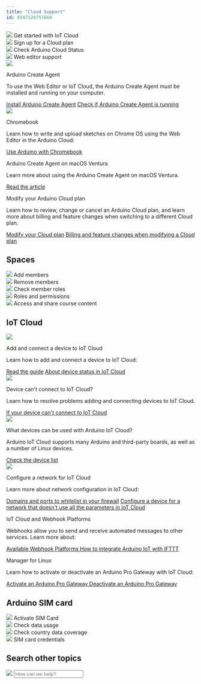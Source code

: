 ```yaml
---
title: "Cloud Support"
id: 9347128757660
---
```


<div class="actions-wrapper">
  <div class="actions-item">
    <img src="https://content.arduino.cc/assets/hc-cloud-iot.svg">
    <a id="keep" href="https://docs.arduino.cc/arduino-cloud/getting-started/iot-cloud-getting-started"></a>
    <span class="link-up-right">Get started with IoT Cloud</span>
  </div>
  <div class="actions-item">
    <a id="keep" href="https://support.arduino.cc/hc/en-us/articles/360016416280-Sign-up-for-an-Arduino-Cloud-plan"></a>
    <img src="https://content.arduino.cc/assets/hc-toolbox.svg">
    <span class="link-chevron-right">Sign up for a Cloud plan</span>
  </div>
  <div class="actions-item">
    <img src="https://content.arduino.cc/assets/hc-cloud.svg">
    <a id="keep" href="https://status.arduino.cc/"></a>
    <span class="link-up-right">Check Arduino Cloud Status</span>
  </div>
  <div class="actions-item">
    <img src="https://content.arduino.cc/assets/hc-web-editor.svg">
    <a id="keep" href="https://support.arduino.cc/hc/en-us/articles/9393241841308"></a>
    <span class="link-chevron-right">Web editor support</span>
  </div>
</div>
<div class="info-wrapper">
  <div class="info-item">
    <img src="https://content.arduino.cc/assets/hc-download.svg">
    <p class="info-title">Arduino Create Agent</p>
    <p>
      To use the Web Editor or IoT Cloud, the Arduino Create Agent must be
      installed and running on your computer.
    </p>
    <a class="link-chevron-right" href="https://support.arduino.cc/hc/en-us/articles/360014869820-Install-the-Arduino-Create-Agent">Install Arduino Create Agent</a>
    <a class="link-chevron-right" href="https://support.arduino.cc/hc/en-us/articles/4980687506844-Check-if-the-Arduino-Create-Agent-is-installed-and-running">Check if Arduino Create Agent is running</a>
  </div>
  <div class="info-item">
    <img src="https://content.arduino.cc/assets/hc-laptop.svg">
    <p class="info-title">Chromebook</p>
    <p>
      Learn how to write and upload sketches on Chrome OS using the Web Editor
      in the Arduino Cloud:
    </p>
    <a class="link-chevron-right" href="https://support.arduino.cc/hc/en-us/articles/360016495639-Use-Arduino-with-Chromebook">Use Arduino with Chromebook</a>
  </div>
  <div class="info-item">
    <p class="info-title ">Arduino Create Agent on macOS Ventura</p>
    <p>
      Learn more about using the Arduino Create Agent on macOS Ventura.
    </p>
    <a class="link-chevron-right" href="https://support.arduino.cc/hc/en-us/articles/6489572696220-About-Arduino-Create-Agent-on-macOS-Ventura">Read the article</a>
  </div>
  <div class="info-item  ">
    <p class="info-title ">Modify your Arduino Cloud plan</p>
    <p>
      Learn how to review, change or cancel an Arduino Cloud plan, and learn
      more about billing and feature changes when switching to a different
      Cloud plan.
    </p>
    <a class="link-chevron-right" href="https://support.arduino.cc/hc/en-us/articles/4401881299090-Review-change-or-cancel-your-Arduino-Cloud-plan">Modify your Cloud plan</a>
    <a class="link-chevron-right" href="https://support.arduino.cc/hc/en-us/articles/4401874211730-Billing-and-feature-changes-when-switching-to-a-different-Cloud-plan">Billing and feature changes when modifying a Cloud plan</a>
  </div>
</div>
<h2 class="center hub">Spaces</h2>
<div class="actions-wrapper">
  <div class="actions-item">
    <a id="keep" href="https://support.arduino.cc/hc/en-us/articles/360011787820-Add-members-to-a-space"></a>
    <img src="https://content.arduino.cc/assets/hc-profile.svg">
    <span class="link-chevron-right">Add members</span>
  </div>
  <div class="actions-item">
    <img src="https://content.arduino.cc/assets/hc-reset.svg">
    <a id="keep" href="https://support.arduino.cc/hc/en-us/articles/4406710694930-Remove-members-from-a-space"></a>
    <span class="link-chevron-right">Remove members</span>
  </div>
  <div class="actions-item">
    <img src="https://content.arduino.cc/assets/hc-account.svg">
    <a id="keep" href="https://support.arduino.cc/hc/en-us/articles/4406386358290-Check-member-roles-in-a-space"></a>
    <span class="link-chevron-right">Check member roles</span>
  </div>
  <div class="actions-item">
    <img src="https://content.arduino.cc/assets/hc-list.svg">
    <a id="keep" href="https://support.arduino.cc/hc/en-us/articles/4405753330706-Roles-and-permissions-in-shared-spaces"></a>
    <span class="link-chevron-right">Roles and permissions</span>
  </div>
  <div class="actions-item">
    <img src="https://content.arduino.cc/assets/hc-cloud-iot.svg">
    <a id="keep" href="https://support.arduino.cc/hc/en-us/articles/360021587259-Access-and-share-course-content"></a>
    <span class="link-chevron-right">Access and share course content</span>
  </div>
</div>
<h2 class="center hub">IoT Cloud</h2>
<div class="info-wrapper">
  <div class="info-item">
    <img src="https://content.arduino.cc/assets/hc-cloud-iot.svg">
    <p class="info-title">Add and connect a device to IoT Cloud</p>
    <p>Learn how to add and connect a device to IoT Cloud:</p>
    <a class="link-chevron-right" href="https://support.arduino.cc/hc/en-us/articles/360016495559-Add-and-connect-a-device-to-IoT-Cloud">Read the guide</a>
    <a class="link-chevron-right" href="https://support.arduino.cc/hc/en-us/articles/4407169649682-About-device-status-in-IoT-Cloud">About device status in IoT Cloud</a>
  </div>
  <div class="info-item">
    <img src="https://content.arduino.cc/assets/hc-uno.svg">
    <p class="info-title">Device can't connect to IoT Cloud?</p>
    <p>
      Learn how to resolve problems adding and connecting devices to IoT Cloud.
    </p>
    <a class="link-chevron-right" href="https://support.arduino.cc/hc/en-us/articles/360019355679-If-your-device-is-not-connecting-to-IoT-Cloud">If your device can't connect to IoT Cloud</a>
  </div>
  <div class="info-item">
    <img src="https://content.arduino.cc/assets/hc-devices.svg">
    <p class="info-title">What devices can be used with Arduino IoT Cloud?</p>
    <p>
      Arduino IoT Cloud supports many Arduino and third-party boards, as well
      as a number of Linux devices.
    </p>
    <a class="link-chevron-right" href="https://support.arduino.cc/hc/en-us/articles/360016077320-What-devices-can-be-used-with-Arduino-IoT-Cloud-">Check the device list</a>
  </div>
  <div class="info-item">
    <img src="https://content.arduino.cc/assets/hc-settings.svg">
    <p class="info-title">Configure a network for IoT Cloud</p>
    <p>Learn more about network configuration in IoT Cloud:</p>
    <a class="link-chevron-right" href="https://support.arduino.cc/hc/en-us/articles/360017279260-Configure-your-network-for-Arduino-IoT-Cloud">Domains and ports to whitelist in your firewall</a>
    <a class="link-chevron-right" href="https://support.arduino.cc/hc/en-us/articles/5940204842780-Configure-a-device-for-a-network-that-doesn-t-use-all-the-parameters-in-IoT-Cloud">Configure a device for a network that doesn't use all the parameters in IoT Cloud</a>
  </div>
  <div class="info-item  ">
    <p class="info-title ">IoT Cloud and Webhook Platforms</p>
    <p>
      Webhooks allow you to send and receive automated messages to other services.
      Learn more about:
    </p>
    <a class="link-chevron-right" href="https://support.arduino.cc/hc/en-us/articles/360016119339-Available-Webhook-Platforms">Available Webhook Platforms </a>
    <a class="link-chevron-right" href="https://support.arduino.cc/hc/en-us/articles/360013896199-How-to-integrate-the-Arduino-IoT-with-IFTTT">How to integrate Arduino IoT with IFTTT</a>
  </div>
  <div class="info-item">
    <p class="info-title">Manager for Linux</p>
    <p>
      Learn how to activate or deactivate an Arduino Pro Gateway with IoT Cloud:
    </p>
    <a class="link-chevron-right" href="https://support.arduino.cc/hc/en-us/articles/4407770369042-Activate-an-Arduino-Pro-Gateway-with-IoT-Cloud">Activate an Arduino Pro Gateway </a>
    <a class="link-chevron-right" href="https://support.arduino.cc/hc/en-us/articles/4407770459410-Deactivate-an-Arduino-Pro-Gateway-with-IoT-Cloud">Deactivate an Arduino Pro Gateway </a>
  </div>
</div>
<h2 class="center hub">Arduino SIM card</h2>
<div class="actions-wrapper">
  <div class="actions-item">
    <a id="keep" href="https://support.arduino.cc/hc/en-us/articles/360021543440-How-to-activate-your-Arduino-SIM"></a>
    <img src="https://content.arduino.cc/assets/hc-sim.svg">
    <span class="link-chevron-right">Activate SIM Card</span>
  </div>
  <div class="actions-item">
    <img src="https://content.arduino.cc/assets/hc-chart.svg">
    <a id="keep" href="https://support.arduino.cc/hc/en-us/articles/360016724060-How-to-check-the-data-usage-on-the-Arduino-Sim-card"></a>
    <span class="link-chevron-right">Check data usage</span>
  </div>
  <div class="actions-item">
    <img src="https://content.arduino.cc/assets/hc-GSM.svg">
    <a id="keep" href="https://support.arduino.cc/hc/en-us/articles/360016444999-Is-there-coverage-of-the-Arduino-SIM-card-in-my-country-"></a>
    <span class="link-chevron-right">Check country data coverage</span>
  </div>
  <div class="actions-item">
    <img src="https://content.arduino.cc/assets/hc-list.svg">
    <a id="keep" href="https://support.arduino.cc/hc/en-us/articles/360013825159-What-are-the-credentials-for-the-Arduino-SIM-card"></a>
    <span class="link-chevron-right">SIM card credentials</span>
  </div>
</div>
<h2 class="center hub">Search other topics</h2>
<div class="search">
  <form class="search search-full" role="search" data-search="" data-instant="true" autocomplete="off" action="/hc/en-us/search" accept-charset="UTF-8" method="get">
    <img class="search-icon" src="https://content.arduino.cc/assets/hc-search.svg">
    <input name="utf8" type="hidden" value="✓" autocomplete="off"><input id="query" role="combobox" type="search" name="query" placeholder="How can we help?" autocomplete="off" aria-label="Search" aria-autocomplete="both" aria-expanded="false" aria-owns="2a88cedd-5eb4-4ed7-bdf9-834d77880f1c">
  </form>
</div>
